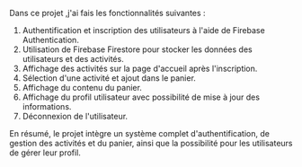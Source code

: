 Dans ce projet ,j'ai fais les fonctionnalités suivantes :

1. Authentification et inscription des utilisateurs à l'aide de Firebase Authentication.
2. Utilisation de Firebase Firestore pour stocker les données des utilisateurs et des activités.
3. Affichage des activités sur la page d'accueil après l'inscription.
4. Sélection d'une activité et ajout dans le panier.
5. Affichage du contenu du panier.
6. Affichage du profil utilisateur avec possibilité de mise à jour des informations.
7. Déconnexion de l'utilisateur.

En résumé, le projet intègre un système complet d'authentification, de gestion des activités et du panier, ainsi que la possibilité pour les utilisateurs de gérer leur profil.
